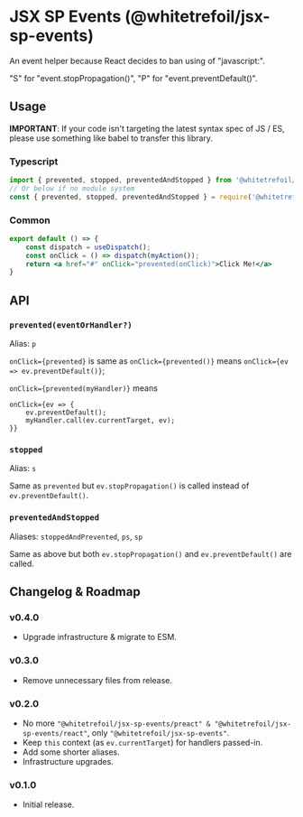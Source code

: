 JSX SP Events (@whitetrefoil/jsx-sp-events)
==================================================

An event helper because React decides to ban using of "javascript:".

"S" for "event.stopPropagation()", "P" for "event.preventDefault()".

Usage
---------

**IMPORTANT**: If your code isn't targeting the latest syntax spec of JS / ES,
please use something like babel to transfer this library.

### Typescript

```jsx
import { prevented, stopped, preventedAndStopped } from '@whitetrefoil/jsx-sp-events';
// Or below if no module system
const { prevented, stopped, preventedAndStopped } = require('@whitetrefoil/jsx-sp-events');
```

### Common

```jsx
export default () => {
    const dispatch = useDispatch();
    const onClick = () => dispatch(myAction());
    return <a href="#" onClick="prevented(onClick)">Click Me!</a>
}
```

API
---

### `prevented(eventOrHandler?)`

Alias: `p`

`onClick={prevented}` is same as `onClick={prevented()}` means
`onClick={ev => ev.preventDefault()}`;

`onClick={prevented(myHandler)}` means
```
onClick={ev => {
    ev.preventDefault();
    myHandler.call(ev.currentTarget, ev);
}}
```

### `stopped`

Alias: `s`

Same as `prevented` but `ev.stopPropagation()` is called instead of `ev.preventDefault()`.

### `preventedAndStopped`

Aliases: `stoppedAndPrevented`, `ps`, `sp`

Same as above but both `ev.stopPropagation()` and `ev.preventDefault()` are called.

Changelog & Roadmap
-------------------

### v0.4.0

* Upgrade infrastructure & migrate to ESM.

### v0.3.0

* Remove unnecessary files from release.

### v0.2.0

* No more `"@whitetrefoil/jsx-sp-events/preact" & "@whitetrefoil/jsx-sp-events/react"`,
  only `"@whitetrefoil/jsx-sp-events"`.
* Keep `this` context (as `ev.currentTarget`) for handlers passed-in.
* Add some shorter aliases.
* Infrastructure upgrades.

### v0.1.0

* Initial release.
